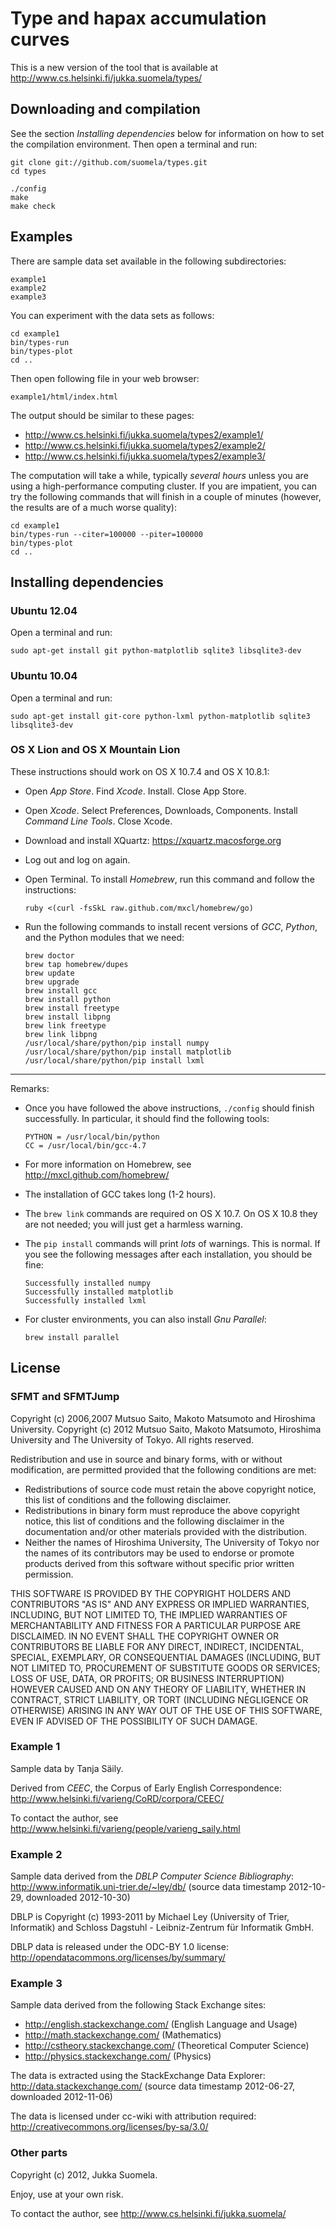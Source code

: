 Type and hapax accumulation curves
==================================

This is a new version of the tool that is available at
http://www.cs.helsinki.fi/jukka.suomela/types/


Downloading and compilation
---------------------------

See the section *Installing dependencies* below for information on how
to set the compilation environment. Then open a terminal and run:

    git clone git://github.com/suomela/types.git
    cd types
    
    ./config
    make
    make check


Examples
--------

There are sample data set available in the following subdirectories:

    example1
    example2
    example3

You can experiment with the data sets as follows:

    cd example1
    bin/types-run
    bin/types-plot
    cd ..

Then open following file in your web browser:

    example1/html/index.html

The output should be similar to these pages:

  - http://www.cs.helsinki.fi/jukka.suomela/types2/example1/
  - http://www.cs.helsinki.fi/jukka.suomela/types2/example2/
  - http://www.cs.helsinki.fi/jukka.suomela/types2/example3/

The computation will take a while, typically *several hours* unless you
are using a high-performance computing cluster. If you are impatient,
you can try the following commands that will finish in a couple of
minutes (however, the results are of a much worse quality):

    cd example1
    bin/types-run --citer=100000 --piter=100000
    bin/types-plot
    cd ..


Installing dependencies
-----------------------

### Ubuntu 12.04

Open a terminal and run:

    sudo apt-get install git python-matplotlib sqlite3 libsqlite3-dev


### Ubuntu 10.04

Open a terminal and run:

    sudo apt-get install git-core python-lxml python-matplotlib sqlite3 libsqlite3-dev


### OS X Lion and OS X Mountain Lion

These instructions should work on OS X 10.7.4 and OS X 10.8.1:

  - Open *App Store*. Find *Xcode*. Install. Close App Store.

  - Open *Xcode*. Select Preferences, Downloads, Components.
    Install *Command Line Tools*. Close Xcode.

  - Download and install XQuartz: https://xquartz.macosforge.org

  - Log out and log on again.

  - Open Terminal. To install *Homebrew*, run this command and
    follow the instructions:

        ruby <(curl -fsSkL raw.github.com/mxcl/homebrew/go)

  - Run the following commands to install recent versions of *GCC*,
    *Python*, and the Python modules that we need:

        brew doctor
        brew tap homebrew/dupes
        brew update
        brew upgrade
        brew install gcc
        brew install python
        brew install freetype
        brew install libpng
        brew link freetype
        brew link libpng
        /usr/local/share/python/pip install numpy
        /usr/local/share/python/pip install matplotlib
        /usr/local/share/python/pip install lxml

---

Remarks:

  - Once you have followed the above instructions, `./config` should
    finish successfully. In particular, it should find the following
    tools:

        PYTHON = /usr/local/bin/python
        CC = /usr/local/bin/gcc-4.7

  - For more information on Homebrew, see http://mxcl.github.com/homebrew/

  - The installation of GCC takes long (1-2 hours).

  - The `brew link` commands are required on OS X 10.7. On OS X 10.8
    they are not needed; you will just get a harmless warning.

  - The `pip install` commands will print *lots* of warnings. This is
    normal. If you see the following messages after each installation,
    you should be fine:

        Successfully installed numpy
        Successfully installed matplotlib
        Successfully installed lxml

  - For cluster environments, you can also install *Gnu Parallel*:

        brew install parallel


License
-------

### SFMT and SFMTJump

Copyright (c) 2006,2007 Mutsuo Saito, Makoto Matsumoto and Hiroshima
University.
Copyright (c) 2012 Mutsuo Saito, Makoto Matsumoto, Hiroshima University
and The University of Tokyo.
All rights reserved.

Redistribution and use in source and binary forms, with or without
modification, are permitted provided that the following conditions are
met:

* Redistributions of source code must retain the above copyright
  notice, this list of conditions and the following disclaimer.
* Redistributions in binary form must reproduce the above
  copyright notice, this list of conditions and the following
  disclaimer in the documentation and/or other materials provided
  with the distribution.
* Neither the names of Hiroshima University, The University of
  Tokyo nor the names of its contributors may be used to endorse
  or promote products derived from this software without specific
  prior written permission.

THIS SOFTWARE IS PROVIDED BY THE COPYRIGHT HOLDERS AND CONTRIBUTORS
"AS IS" AND ANY EXPRESS OR IMPLIED WARRANTIES, INCLUDING, BUT NOT
LIMITED TO, THE IMPLIED WARRANTIES OF MERCHANTABILITY AND FITNESS FOR
A PARTICULAR PURPOSE ARE DISCLAIMED. IN NO EVENT SHALL THE COPYRIGHT
OWNER OR CONTRIBUTORS BE LIABLE FOR ANY DIRECT, INDIRECT, INCIDENTAL,
SPECIAL, EXEMPLARY, OR CONSEQUENTIAL DAMAGES (INCLUDING, BUT NOT
LIMITED TO, PROCUREMENT OF SUBSTITUTE GOODS OR SERVICES; LOSS OF USE,
DATA, OR PROFITS; OR BUSINESS INTERRUPTION) HOWEVER CAUSED AND ON ANY
THEORY OF LIABILITY, WHETHER IN CONTRACT, STRICT LIABILITY, OR TORT
(INCLUDING NEGLIGENCE OR OTHERWISE) ARISING IN ANY WAY OUT OF THE USE
OF THIS SOFTWARE, EVEN IF ADVISED OF THE POSSIBILITY OF SUCH DAMAGE.


### Example 1

Sample data by Tanja Säily.

Derived from *CEEC*, the Corpus of Early English Correspondence:
http://www.helsinki.fi/varieng/CoRD/corpora/CEEC/

To contact the author, see
http://www.helsinki.fi/varieng/people/varieng_saily.html


### Example 2

Sample data derived from the *DBLP Computer Science Bibliography*:
http://www.informatik.uni-trier.de/~ley/db/
(source data timestamp 2012-10-29, downloaded 2012-10-30)

DBLP is Copyright (c) 1993-2011 by Michael Ley (University of Trier,
Informatik) and Schloss Dagstuhl - Leibniz-Zentrum für Informatik GmbH.

DBLP data is released under the ODC-BY 1.0 license:
http://opendatacommons.org/licenses/by/summary/


### Example 3

Sample data derived from the following Stack Exchange sites:

  - http://english.stackexchange.com/  (English Language and Usage)
  - http://math.stackexchange.com/     (Mathematics)
  - http://cstheory.stackexchange.com/ (Theoretical Computer Science)
  - http://physics.stackexchange.com/  (Physics)

The data is extracted using the StackExchange Data Explorer:
http://data.stackexchange.com/
(source data timestamp 2012-06-27, downloaded 2012-11-06)

The data is licensed under cc-wiki with attribution required:
http://creativecommons.org/licenses/by-sa/3.0/


### Other parts

Copyright (c) 2012, Jukka Suomela.

Enjoy, use at your own risk.

To contact the author, see http://www.cs.helsinki.fi/jukka.suomela/
